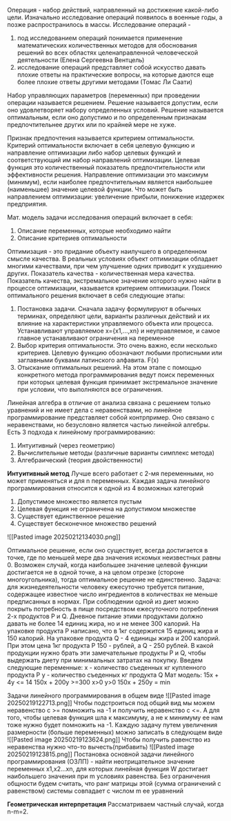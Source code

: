 Операция - набор действий, направленный на достижение какой-либо цели.
Изначально исследование операций появилось в военные годы, а позже распространилось в массы.
Исследование операций - 
1. под исследованием операций понимается применение математических количественных методов для обоснования решений во всех областях целенаправленной человеческой деятельности (Елена Сергеевна Вентцель)
2. исследование операций представляет собой искусство давать плохие ответы на практические вопросы, на которые даются еще более плохие ответы другими методами (Томас Ли Саати)

Набор управляющих параметров (переменных) при проведении операции называется решением. Решение называется допустим, если оно удовлетворяет набору определенных условий.
Решение называется оптимальным, если оно допустимо и по определенным признакам предпочтительнее других или по крайней мере не хуже.

Признак предпочтения называется критерием оптимальности.
Критерий оптимальности включает в себя целевую функцию и направление оптимизации либо набор целевых функций и соответствующий им набор направлений оптимизации.
Целевая функция это количественный показатель предпочтительности или эффективности решения.
Направление оптимизации это максимум (минимум), если наиболее предпочтительным является наибольшее (наименьшее) значение целевой функции.
Что может быть направлением оптимизации: увеличение прибыли, понижение издержек предприятия.

Мат. модель задачи исследования операций включает в себя:
1. Описание переменных, которые необходимо найти
2. Описание критериев оптимальности

Оптимизация - это придание объекту наилучшего в определенном смысле качества.
В реальных условиях объект оптимизации обладает многими качествами, при чем улучшение одних приводит к ухудшению других.
Показатель качества - количественная мера качества.
Показатель качества, экстремальное значение которого нужно найти в процессе оптимизации, называется критерием оптимизации.
Поиск оптимального решения включает в себя следующие этапы:
1. Постановка задачи. Сначала задачу формулируют в обычных терминах, определяют цели, варианты различных действий и их влияние на характеристики управляемого объекта или процесса. Устанавливают управляемое x={x1,...,xn} и неуправляемое, и самое главное устанавливают ограничения на переменное
2. Выбор критерия оптимальности. Это очень важно, если несколько критериев. Целевую функцию обозначают любыми прописными или заглавными буквами латинского алфавита. F(x)
3. Отыскание оптимальных решений. На этом этапе с помощью конкретного метода программирования ведут поиск переменных при которых целевая функция принимает экстремальное значение при условии, что выполняются все ограничения.

Линейная алгебра в отличие от анализа связана с решением только уравнений и не имеет дела с неравенствами, но линейное программирование представляет собой контрпример. Оно связано с неравенствами, но безусловно является частью линейной алгебры. Есть 3 подхода к линейному программированию:
1. Интуитивный (через геометрию)
2. Вычислительные методы (различные варианты симплекс метода)
3. Алгебраический (теория двойственности)

**Интуитивный метод**
Лучше всего работает с 2-мя переменными, но может применяться и для n переменных.
Каждая задача линейного программирования относится к одной из 4 возможных категорий
1. Допустимое множество является пустым
2. Целевая функция не ограничена на допустимом множестве
3. Существует единственное решение
4. Существует бесконечное множество решений

![[Pasted image 20250212134030.png]]

Оптимальное решение, если оно существует, всегда достигается в точке, где по меньшей мере два значения искомых неизвестных равны 0. Возможен случай, когда наибольшее значение целевой функции достигается не в одной точке, а на целом отрезке (стороне многоугольника), тогда оптимальное решение не единственно.
Задача: для жизнедеятельности человеку ежесуточно требуется питание, содержащее известное число ингредиентов в количествах не меньше предписанных в нормах. При соблюдении одной из диет можно покрыть потребность в пище посредством ежесуточного потребления 2-х продуктов P и Q. Дневное питание этими продуктами должно давать не более 14 единиц жира, но и не менее 300 калорий. На упаковке продукта P написано, что в 1кг содержится 15 единиц жира и 150 калорий. На упаковке продукта Q - 4 единицы жира и 200 калорий. При этом цена 1кг продукта P 150 - рублей, а Q - 250 рублей. В какой продукции нужно брать эти замечательные продукты P и Q, чтобы выдержать диету при минимальных затратах на покупку. 
Введем следующие переменные: 
x - количество съеденных кг купленного продукта P
y - количество съеденных кг продукта Q
Мат модель:
15x + 4y <= 14
150x + 200y >=300
x>0
y>0
150x + 250y = min

Задачи линейного программирования в общем виде
![[Pasted image 20250219122713.png]]
Чтобы подстроиться под общий вид мы можем неравенство с >= помножить на -1 и получить неравенство с <=. А для того, чтобы целевая функция шла к максимуму, а не к минимуму ее нам тоже нужно будет помножить на -1.
Каждую задачу путем увеличения размерности (больше переменных) можно записать в следующем виде
![[Pasted image 20250219123624.png]]
Чтобы получить равенство из неравенства нужно что-то вычесть(прибавить)
![[Pasted image 20250219123815.png]]
Постановка основной задачи линейного программирования (ОЗЛП) - найти неотрицательное значение переменных x1,x2...xn, для которых линейная функция W достигает наибольшего значения при m условиях равенства.
Без ограничения общности будем считать, что ранг матрицы этой (сумма ограничений с равенством) системы совпадает с числом m ее уравнений

**Геометрическая интерпретация**
Рассматриваем частный случай, когда n-m=2.  